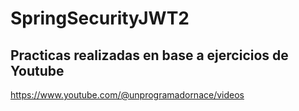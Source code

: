 # SpringSecurityJWT2

## Practicas realizadas en base a ejercicios de Youtube

https://www.youtube.com/@unprogramadornace/videos
